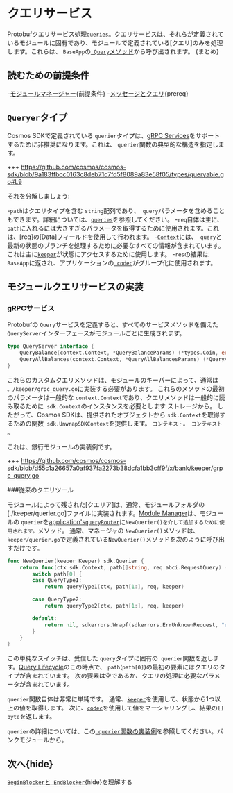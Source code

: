 # クエリサービス

Protobufクエリサービス処理[`queries`](./messages-and-queries.md#queries)。クエリサービスは、それらが定義されているモジュールに固有であり、モジュールで定義されている[クエリ]のみを処理します。これらは、 `BaseApp`の[` Query`メソッド](../core/baseapp.md#query)から呼び出されます。 {まとめ}

## 読むための前提条件

-[モジュールマネージャー](。/module-manager.md){前提条件}
-[メッセージとクエリ](./messages-and-queries.md){prereq}

## `Queryer`タイプ

Cosmos SDKで定義されている `querier`タイプは、[gRPC Services](#grpc-service)をサポートするために非推奨になります。これは、 `querier`関数の典型的な構造を指定します。

+++ https://github.com/cosmos/cosmos-sdk/blob/9a183ffbcc0163c8deb71c7fd5f8089a83e58f05/types/queryable.go#L9

それを分解しましょう:

-`path`はクエリタイプを含む `string`配列であり、` query`パラメータを含めることもできます。詳細については、[`queries`](./messages-and-queries.md#queries)を参照してください。
-`req`自体は主に、 `path`に入れるには大きすぎるパラメータを取得するために使用されます。これは、[req]の[Data]フィールドを使用して行われます。
-[`Context`](../core/context.md)には、` query`と最新の状態のブランチを処理するために必要なすべての情報が含まれています。これは主に[`keeper`](./keeper.md)が状態にアクセスするために使用します。
-`res`の結果は `BaseApp`に返され、アプリケーションの[` codec`](../core/encoding.md)がグループ化に使用されます。

## モジュールクエリサービスの実装

### gRPCサービス

Protobufの `Query`サービスを定義すると、すべてのサービスメソッドを備えた` QueryServer`インターフェースがモジュールごとに生成されます。 

```go
type QueryServer interface {
	QueryBalance(context.Context, *QueryBalanceParams) (*types.Coin, error)
	QueryAllBalances(context.Context, *QueryAllBalancesParams) (*QueryAllBalancesResponse, error)
}
```

これらのカスタムクエリメソッドは、モジュールのキーパーによって、通常は `。/keeper/grpc_query.go`に実装する必要があります。 これらのメソッドの最初のパラメータは一般的な `context.Context`であり、クエリメソッドは一般的に読み取るために` sdk.Context`のインスタンスを必要とします
ストレージから。 したがって、Cosmos SDKは、提供されたオブジェクトから `sdk.Context`を取得するための関数` sdk.UnwrapSDKContext`を提供します。
`コンテキスト。 コンテキスト `。

これは、銀行モジュールの実装例です。

+++ https://github.com/cosmos/cosmos-sdk/blob/d55c1a26657a0af937fa2273b38dcfa1bb3cff9f/x/bank/keeper/grpc_query.go

###従来のクエリツール

モジュールによって残された[クエリア]は、通常、モジュールフォルダの[./keeper/querier.go]ファイルに実装されます。[Module Manager](./module-manager.md)は、モジュールの `querier`を[application's`queryRouter`](../core/baseapp.md#query-routing)に` NewQuerier()を介して追加するために使用されます。 `メソッド。 通常、マネージャの `NewQuerier()`メソッドは、 `keeper/querier.go`で定義されている` NewQuerier() `メソッドを次のように呼び出すだけです。  

```go
func NewQuerier(keeper Keeper) sdk.Querier {
	return func(ctx sdk.Context, path[]string, req abci.RequestQuery) ([]byte, error) {
		switch path[0] {
		case QueryType1:
			return queryType1(ctx, path[1:], req, keeper)

		case QueryType2:
			return queryType2(ctx, path[1:], req, keeper)

		default:
			return nil, sdkerrors.Wrapf(sdkerrors.ErrUnknownRequest, "unknown %s query endpoint: %s", types.ModuleName, path[0])
		}
	}
}
```

この単純なスイッチは、受信した `query`タイプに固有の` querier`関数を返します。[Query Lifecycle](../basics/query-lifecycle.md)のこの時点で、 `path`(` path[0] `)の最初の要素にはクエリのタイプが含まれています。 次の要素は空であるか、クエリの処理に必要なパラメータが含まれています。

`querier`関数自体は非常に単純です。 通常、[`keeper`](./keeper.md)を使用して、状態から1つ以上の値を取得します。 次に、[`codec`](../core/encoding.md)を使用して値をマーシャリングし、結果の`[] byte`を返します。

`querier`の詳細については、この[` querier`関数の実装例](https://github.com/cosmos/cosmos-sdk/blob/7f59723d889b69ca19966167f0b3a7fec7a39e53/x/gov/keeper/querier.go)を参照してください。バンクモジュールから。

## 次へ{hide}

[`BeginBlocker`と` EndBlocker`](./beginblock-endblock.md){hide}を理解する 